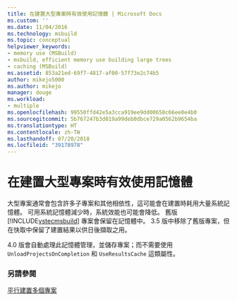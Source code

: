```yaml
---
title: 在建置大型專案時有效使用記憶體 | Microsoft Docs
ms.custom: ''
ms.date: 11/04/2016
ms.technology: msbuild
ms.topic: conceptual
helpviewer_keywords:
- memory use (MSBuild)
- msbuild, efficient memory use building large trees
- caching (MSBuild)
ms.assetid: 853a21ed-69f7-4817-af00-57f73e2c74b5
author: mikejo5000
ms.author: mikejo
manager: douge
ms.workload:
- multiple
ms.openlocfilehash: 99550ffd42e5a3cca919ee9dd00658c66ee0e4b0
ms.sourcegitcommit: 5b767247b3d819a99deb0dbce729a0562b9654ba
ms.translationtype: HT
ms.contentlocale: zh-TW
ms.lasthandoff: 07/20/2018
ms.locfileid: "39178978"
---
```

# <a name="use-memory-efficiently-when-you-build-large-projects"></a>在建置大型專案時有效使用記憶體
大型專案通常會包含許多子專案和其他相依性，這可能會在建置時耗用大量系統記憶體。 可用系統記憶體減少時，系統效能也可能會降低。 舊版 [!INCLUDE[vstecmsbuild](../extensibility/internals/includes/vstecmsbuild_md.md)] 專案會保留在記憶體中。 3.5 版中移除了舊版專案，但在快取中保留了建置結果以供日後擷取之用。  
  
 4.0 版會自動處理此記憶體管理，並儲存專案；而不需要使用 `UnloadProjectsOnCompletion` 和 `UseResultsCache` 這類屬性。  
  
### <a name="see-also"></a>另請參閱  
 [平行建置多個專案](../msbuild/building-multiple-projects-in-parallel-with-msbuild.md)